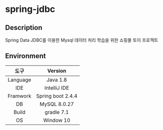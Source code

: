 # spring-jdbc

## Description
  Spring Data JDBC를 이용한 Mysql 데이터 처리 학습을 위한 쇼핑몰 토이 프로젝트
  
  
 ## Environment
  |도구|Version|
  |:---:|:---:|
  |Language|Java 1.8|
  |IDE|IntelliJ IDE|
  |Framwork|Spring boot 2.4.4|
  |DB|MySQL 8.0.27|
  |Build|gradle 7.1|
  |OS|Window 10|

